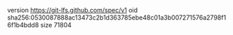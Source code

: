 version https://git-lfs.github.com/spec/v1
oid sha256:0530087888ac13473c2b1d363785ebe48c01a3b007271576a2798f16f1b4bdd8
size 71804
